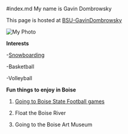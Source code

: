 #index.md
My name is Gavin Dombrowsky

This page is hosted at [BSU-GavinDombrowsky](https://BSU-GavinDombrowsky.github.io)

![My Photo](IMG_1566.jpeg)

**Interests**

-[Snowboarding](https://bogusbasin.org)

-Basketball

-Volleyball

**Fun things to enjoy in Boise**

1. [Going to Boise State Football games](https://broncosports.com/sports/football/schedule)

2. Float the Boise River

3. Going to the Boise Art Museum
